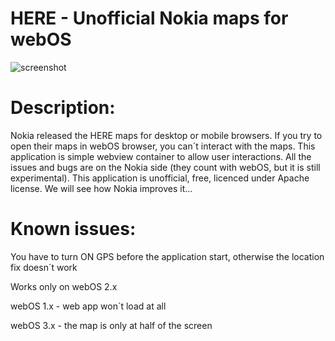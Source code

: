 HERE - Unofficial Nokia maps for webOS
======================================

![screenshot](http://cdn.webosnation.com/sites/webosnation.com/files/imagecache/w320/apps/screenshots/PrewareHere.PNG)

Description:
============

Nokia released the HERE maps for desktop or mobile browsers. If you try to open their maps in webOS browser, you can´t interact with the maps. This application is simple webview container to allow user interactions. All the issues and bugs are on the Nokia side (they count with webOS, but it is still experimental). This application is unofficial, free, licenced under Apache license.
We will see how Nokia improves it...

Known issues:
=============

You have to turn ON GPS before the application start, otherwise the location fix doesn´t work

Works only on webOS 2.x

webOS 1.x - web app won´t load at all

webOS 3.x - the map is only at half of the screen